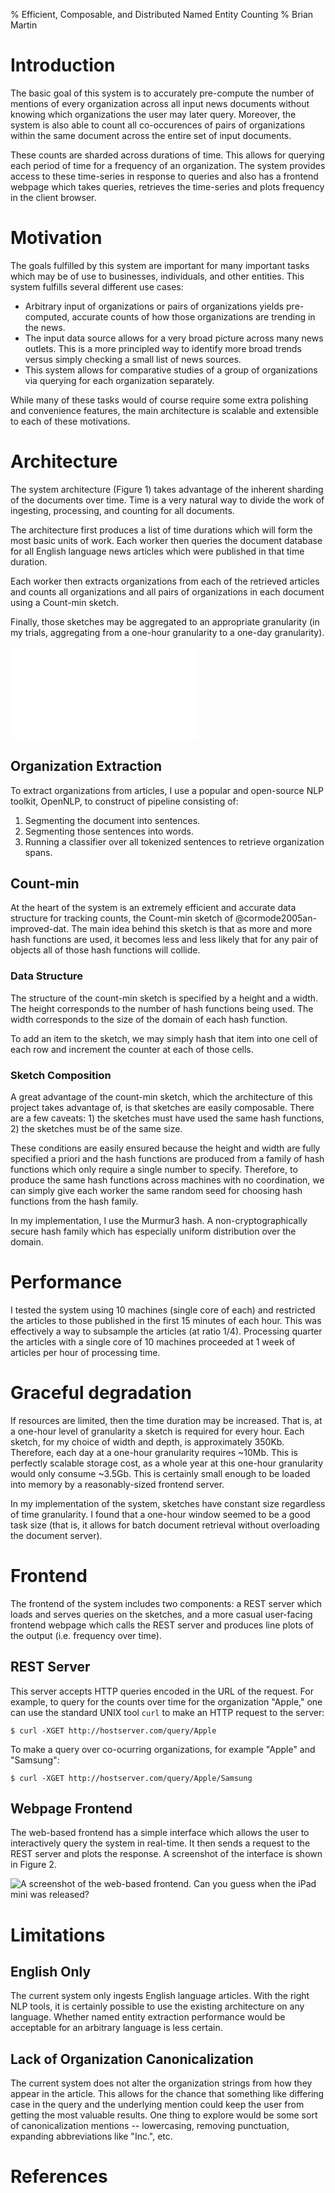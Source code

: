 % Efficient, Composable, and Distributed Named Entity Counting
% Brian Martin

# Introduction

The basic goal of this system is to accurately pre-compute the number of mentions
of every organization across all input news documents without knowing which
organizations the user may later query. Moreover, the system is also able to
count all co-occurences of pairs of organizations within the same document
across the entire set of input documents.

These counts are sharded across durations of time. This allows for querying
each period of time for a frequency of an organization. The system provides
access to these time-series in response to queries and also has a frontend
webpage which takes queries, retrieves the time-series and plots frequency in
the client browser.

# Motivation

The goals fulfilled by this
system are important for many important tasks which may be of use to
businesses, individuals, and other entities. This system fulfills several
different use cases:

  - Arbitrary input of organizations or pairs of organizations yields
    pre-computed, accurate counts of how those organizations are trending in
    the news.
  - The input data source allows for a very broad picture across many news
    outlets. This is a more principled way to identify more broad trends versus
    simply checking a small list of news sources.
  - This system allows for comparative studies of a group of organizations via
    querying for each organization separately.

While many of these tasks would of course require some extra polishing and
convenience features, the main architecture is scalable and extensible to each
of these motivations.

# Architecture

The system architecture (Figure 1) takes advantage of the inherent sharding of the
documents over time. Time is a very natural way to divide the work of
ingesting, processing, and counting for all documents.

The architecture first produces a list of time durations which will form the
most basic units of work. Each worker then queries the document database for
all English language news articles which were published in that time duration.

Each worker then extracts organizations from each of the retrieved articles and
counts all organizations and all pairs of organizations in each document using
a Count-min sketch.

Finally, those sketches may be aggregated to an appropriate granularity (in my
trials, aggregating from a one-hour granularity to a one-day granularity).

![Document Processing Architecture](figs/arch.pdf)

## Organization Extraction

To extract organizations from articles, I use a popular and open-source NLP
toolkit, OpenNLP, to construct of pipeline consisting of: 

  1) Segmenting the document into sentences.
  2) Segmenting those sentences into words.
  3) Running a classifier over all tokenized sentences to retrieve organization
     spans.

## Count-min

At the heart of the system is an extremely efficient and accurate data
structure for tracking counts, the Count-min sketch of
@cormode2005an-improved-dat. The main idea behind this sketch is that as more
and more hash functions are used, it becomes less and less likely that for any
pair of objects all of those hash functions will collide.

### Data Structure

The structure of the count-min sketch is specified by a height and a width. The
height corresponds to the number of hash functions being used. The width
corresponds to the size of the domain of each hash function.

To add an item to the sketch, we may simply hash that item into one cell of
each row and increment the counter at each of those cells.

### Sketch Composition

A great advantage of the count-min sketch, which the architecture of this
project takes advantage of, is that sketches are easily composable. There are
a few caveats: 1) the sketches must have used the same hash functions, 2) the
sketches must be of the same size.

These conditions are easily ensured because the height and width are fully
specified a priori and the hash functions are produced from a family of hash
functions which only require a single number to specify. Therefore, to produce
the same hash functions across machines with no coordination, we can simply give
each worker the same random seed for choosing hash functions from the hash
family.

In my implementation, I use the Murmur3 hash. A non-cryptographically secure
hash family which has especially uniform distribution over the domain.

# Performance

I tested the system using 10 machines (single core of each) and restricted the
articles to those published in the first 15 minutes of each hour. This was
effectively a way to subsample the articles (at ratio 1/4). Processing quarter
the articles with a single core of 10 machines proceeded at 1 week of articles
per hour of processing time.

# Graceful degradation

If resources are limited, then the time duration may be increased. That is, at
a one-hour level of granularity a sketch is required for every hour.  Each
sketch, for my choice of width and depth, is approximately 350Kb. Therefore,
each day at a one-hour granularity requires ~10Mb. This is perfectly scalable
storage cost, as a whole year at this one-hour granularity would only consume
~3.5Gb. This is certainly small enough to be loaded into memory by a
reasonably-sized frontend server.

In my implementation of the system, sketches have constant size regardless of
time granularity. I found that a one-hour window seemed to be a good task size
(that is, it allows for batch document retrieval without overloading the
document server).

# Frontend

The frontend of the system includes two components: a REST server which loads
and serves queries on the sketches, and a more casual user-facing frontend
webpage which calls the REST server and produces line plots of the output (i.e.
frequency over time).

## REST Server

This server accepts HTTP queries encoded in the URL of the request. For
example, to query for the counts over time for the organization "Apple," one
can use the standard UNIX tool ``curl`` to make an HTTP request to the server:

```
$ curl -XGET http://hostserver.com/query/Apple
```

To make a query over co-ocurring organizations, for example "Apple" and
"Samsung":

```
$ curl -XGET http://hostserver.com/query/Apple/Samsung
```

## Webpage Frontend

The web-based frontend has a simple interface which allows the user to
interactively query the system in real-time. It then sends a request to the
REST server and plots the response. A screenshot of the interface is shown
in Figure 2.

![A screenshot of the web-based frontend. Can you guess when the iPad mini was released?](figs/frontend.png)

# Limitations

## English Only

The current system only ingests English language articles. With the right NLP
tools, it is certainly possible to use the existing architecture on any
language. Whether named entity extraction performance would be acceptable for
an arbitrary language is less certain.

## Lack of Organization Canonicalization

The current system does not alter the organization strings from how they appear
in the article. This allows for the chance that something like differing case
in the query and the underlying mention could keep the user from getting the
most valuable results. One thing to explore would be some sort of
canonicalization mentions -- lowercasing, removing punctuation, expanding
abbreviations like "Inc.", etc.


# References
